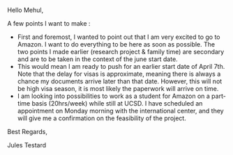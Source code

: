 Hello Mehul,

A few points I want to make :

 - First and foremost, I wanted to point out that I am very excited to go to Amazon. I want to do everything to be here as soon as possible. The two points I made earlier (research project & family time) are secondary and are to be taken in the context of the june start date.
 - This would mean I am ready to push for an earlier start date of April 7th. Note that the delay for visas is approximate, meaning there is always a chance my documents arrive later than that date. However, this will not be high visa season, it is most likely the paperwork will arrive on time.
 - I am looking into possibilities to work as a student for Amazon on a part-time basis (20hrs/week) while still at UCSD. I have scheduled an appointment on Monday morning with the international center, and they will give me a confirmation on the feasibility of the project.

Best Regards,

Jules Testard